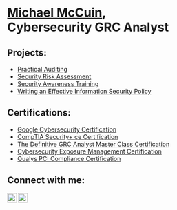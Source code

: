 <h1><a href="https://www.linkedin.com/in/michaelmccuin/">Michael McCuin</a>, <br/></a> Cybersecurity GRC Analyst</a></h1>

<h2>Projects:</h2>

- [Practical Auditing](https://github.com/michaelmccuin/PracticalAuditing)
- [Security Risk Assessment](https://github.com/michaelmccuin/SecurityRiskAssessment)
- [Security Awareness Training](https://github.com/michaelmccuin/SecurityAwarenessTraining)
- [Writing an Effective Information Security Policy](https://github.com/michaelmccuin/WritingAnEffectiveInformationSecurityPolicy)

<h2>Certifications:</h2>

- <a href="https://www.coursera.org/account/accomplishments/specialization/certificate/S2HXYNMUT3BT/">Google Cybersecurity Certification</a>
- <a href="https://www.credly.com/earner/earned/badge/9a8adefa-0b11-4361-916c-b388eafc93ff">CompTIA Security+ ce Certification</a>
- <a href="https://simplycyber.teachable.com/courses/1592799/certificate?utm_source=student_mailer&utm_medium=email&utm_campaign=issued_certificate_notification">The Definitive GRC Analyst Master Class Certification</a>
- <a href="https://xm-cyber.thinkific.com/certificates/kfmzmfxstj">Cybersecurity Exposure Management Certification</a>
- <a href="https://i.imgur.com/VJC47CB.jpg">Qualys PCI Compliance Certification</a>


<h2>Connect with me:</h2>

[<img align="left" alt="MichaelMcCuin | LinkedIn" width="22px" src="https://cdn.jsdelivr.net/npm/simple-icons@v3/icons/linkedin.svg" />][linkedin]
[<img align="left" alt="MichaelMcCuin | YouTube" width="22px" src="https://cdn.jsdelivr.net/npm/simple-icons@v3/icons/youtube.svg" />][youtube]

[linkedin]: https://www.linkedin.com/in/michaelmccuin/
[youtube]: https://www.youtube.com/@Michael.McCuin

<!--
**michaelmccuin/michaelmccuin** is a ✨ _special_ ✨ repository because its `README.md` (this file) appears on your GitHub profile.

Here are some ideas to get you started:

- 🔭 I’m currently working on ...
- 🌱 I’m currently learning ...
- 👯 I’m looking to collaborate on ...
- 🤔 I’m looking for help with ...
- 💬 Ask me about ...
- 📫 How to reach me: ...
- 😄 Pronouns: ...
- ⚡ Fun fact: ...
-->
